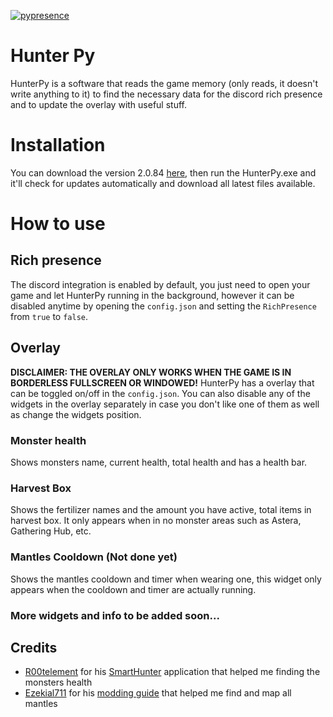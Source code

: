 [![pypresence](https://img.shields.io/badge/using-pypresence-00bb88.svg?style=for-the-badge&logo=discord&logoWidth=20)](https://github.com/qwertyquerty/pypresence)
# Hunter Py
HunterPy is a software that reads the game memory (only reads, it doesn't write anything to it) to find the necessary data for the discord rich presence and to update the overlay with useful stuff.

# Installation
You can download the version 2.0.84 [here](https://github.com/Haato3o/HunterPy/releases/tag/v2.0.84), then run the HunterPy.exe and it'll check for updates automatically and download all latest files available.

# How to use
## Rich presence
The discord integration is enabled by default, you just need to open your game and let HunterPy running in the background, however it can be disabled anytime by opening the `config.json` and setting the `RichPresence` from `true` to `false`.

## Overlay
**DISCLAIMER: THE OVERLAY ONLY WORKS WHEN THE GAME IS IN BORDERLESS FULLSCREEN OR WINDOWED!**
HunterPy has a overlay that can be toggled on/off in the `config.json`. You can also disable any of the widgets in the overlay separately in case you don't like one of them as well as change the widgets position.
### Monster health
Shows monsters name, current health, total health and has a health bar.

### Harvest Box
Shows the fertilizer names and the amount you have active, total items in harvest box. It only appears when in no monster areas such as Astera, Gathering Hub, etc.

### Mantles Cooldown (Not done yet)
Shows the mantles cooldown and timer when wearing one, this widget only appears when the cooldown and timer are actually running.

### More widgets and info to be added soon...

## Credits
+ [R00telement](https://github.com/r00telement) for his [SmartHunter](https://github.com/r00telement/SmartHunter) application that helped me finding the monsters health
+ [Ezekial711](https://github.com/Ezekial711) for his [modding guide](https://github.com/Ezekial711/MonsterHunterWorldModding) that helped me find and map all mantles